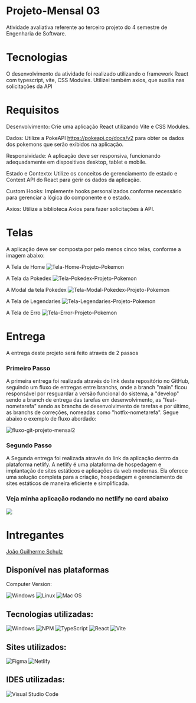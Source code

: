 # Projeto-Mensal 03

Atividade avaliativa referente ao terceiro projeto do 4 semestre de Engenharia de Software. 

# Tecnologias

O desenvolvimento da atividade foi realizado utilizando o framework React com typescript, vite, CSS Modules. Utilizei também axios, que auxilia nas solicitações da API

# Requisitos


Desenvolvimento: Crie uma aplicação React utilizando Vite e CSS Modules.

Dados: Utilize a PokeAPI <https://pokeapi.co/docs/v2> para obter os dados dos pokemons que serão exibidos na aplicação. 

Responsividade: A aplicação deve ser responsiva, funcionando adequadamente em dispositivos desktop, tablet e mobile. 

Estado e Contexto: Utilize os conceitos de gerenciamento de estado e Context API do React para gerir os dados da aplicação. 

Custom Hooks: Implemente hooks personalizados conforme necessário para gerenciar a lógica do componente e o estado. 

Axios: Utilize a biblioteca Axios para fazer solicitações à API.

# Telas

A aplicação deve ser composta por pelo menos cinco telas, conforme a imagem abaixo: 

A Tela de Home
![Tela-Home-Projeto-Pokemon](https://gist.githubusercontent.com/JoaoSchulz/f5d310e700097cd614900eee631fa9a5/raw/cbacdf4723ef3b68be23e6cc17ffe68baa720f4e/Home%2520-%2520Desktop.svg)

A Tela da Pokedex
![Tela-Pokedex-Projeto-Pokemon](https://gist.githubusercontent.com/JoaoSchulz/049cba833a4bddcaa4c2cdffbf0e18dc/raw/1e4056c48c7453ac8a0c654d5411b741d7a22ef8/Pok%25C3%25A9dex%2520-%2520Desktop.svg)

A Modal da tela Pokedex
![Tela-Modal-Pokedex-Projeto-Pokemon](https://gist.githubusercontent.com/JoaoSchulz/95c2f0d0255f03259e53d4e06633f44a/raw/16c7a07f2bd79b9d1b49446aa31e8d6822317b33/Pok%25C3%25A9dex%2520-%2520Desktop%2520Modal.svg)

A Tela de Legendaries
![Tela-Legendaries-Projeto-Pokemon](https://gist.githubusercontent.com/JoaoSchulz/c5913c5e027b41dc634b0713da2ffbfe/raw/766aa61c5ac50766d9dd21babcc3328a50eacdb0/Legendaries%2520-%2520Desktop.svg)

A Tela de Erro
![Tela-Error-Projeto-Pokemon](https://gist.githubusercontent.com/JoaoSchulz/33573865dc73d42517edf3185ad78608/raw/2da9d56f615a2c64bcecba1ae7cabfe566013152/404%2520-%2520Desktop.svg)

# Entrega

A entrega deste projeto será feito através de 2 passos

<h3> Primeiro Passo</h3>
<p>A primeira entrega foi realizada através do link deste repositório no GitHub, seguindo um fluxo de entregas entre branchs, onde a branch "main" ficou responsável por resguardar a versão funcional do sistema, a "develop" sendo a branch de entrega das tarefas em desenvolvimento, as "feat-nometarefa" sendo as branchs de desenvolvimento de tarefas e por último, as branchs de correções, nomeadas como "hotfix-nometarefa". Segue abaixo o exemplo de fluxo abordado: </p>


![fluxo-git-projeto-mensal2](https://raw.githubusercontent.com/gist/Lucaslmp77/22596b1461e8ad468bed4c7cec3a609c/raw/d03745a578d0bd305b172d9accdc1b165ea0fe5b/fluxoGit.svg)

<h3> Segundo Passo</h3>

<p>A Segunda entrega foi realizada através do link da aplicação dentro da plataforma netlify. A netlify é uma plataforma de hospedagem e implantação de sites estáticos e aplicações da web modernas. Ela oferece uma solução completa para a criação, hospedagem e gerenciamento de sites estáticos de maneira eficiente e simplificada.</p>

<h3> Veja minha aplicação rodando no netlify no card abaixo</h3>

 <a href="" target="_blank"><img src="https://img.shields.io/badge/netlify-%23000000.svg?style=for-the-badge&logo=netlify&logoColor=#00C7B7" align="center"></a>

# Intregantes

[João Guilherme Schulz](https://github.com/JoaoSchulz)

## Disponível nas plataformas

Computer Version:

![Windows](https://img.shields.io/badge/Windows-0078D6?style=for-the-badge&logo=windows&logoColor=white)
![Linux](https://img.shields.io/badge/Linux-FF6600?style=for-the-badge&logo=linux&logoColor=white)
![Mac OS](https://img.shields.io/badge/mac%20os-000000?style=for-the-badge&logo=macos&logoColor=F0F0F0)

## Tecnologias utilizadas:

![Windows](https://img.shields.io/badge/Windows-0078D6?style=for-the-badge&logo=windows&logoColor=white)
![NPM](https://img.shields.io/badge/NPM-%23CB3837.svg?style=for-the-badge&logo=npm&logoColor=white)
![TypeScript](https://img.shields.io/badge/typescript-%23007ACC.svg?style=for-the-badge&logo=typescript&logoColor=white)
![React](https://img.shields.io/badge/react-%2320232a.svg?style=for-the-badge&logo=react&logoColor=%2361DAFB)
![Vite](https://img.shields.io/badge/vite-%23646CFF.svg?style=for-the-badge&logo=vite&logoColor=white)


## Sites utilizados:

![Figma](https://img.shields.io/badge/figma-%23F24E1E.svg?style=for-the-badge&logo=figma&logoColor=white)
![Netlify](https://img.shields.io/badge/netlify-%23000000.svg?style=for-the-badge&logo=netlify&logoColor=#00C7B7)

## IDES utilizadas:

![Visual Studio Code](https://img.shields.io/badge/Visual%20Studio%20Code-0078d7.svg?style=for-the-badge&logo=visual-studio-code&logoColor=white)
